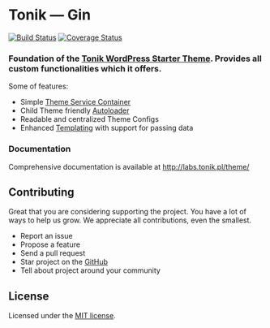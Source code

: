# Tonik — Gin

[![Build Status](https://travis-ci.org/tonik/gin.svg?branch=develop)](https://travis-ci.org/tonik/gin) [![Coverage Status](https://coveralls.io/repos/github/tonik/gin/badge.svg?branch=develop)](https://coveralls.io/github/tonik/gin?branch=develop)

### Foundation of the [Tonik WordPress Starter Theme](https://github.com/tonik/tonik). Provides all custom functionalities which it offers.

Some of features:

- Simple [Theme Service Container](http://symfony.com/doc/2.0/glossary.html#term-service-container)
- Child Theme friendly [Autoloader](https://en.wikipedia.org/wiki/Autoload)
- Readable and centralized Theme Configs
- Enhanced [Templating](https://en.wikibooks.org/wiki/PHP_Programming/Why_Templating) with support for passing data

### Documentation

Comprehensive documentation is available at http://labs.tonik.pl/theme/

## Contributing

Great that you are considering supporting the project. You have a lot of ways to help us grow. We appreciate all contributions, even the smallest.

- Report an issue
- Propose a feature
- Send a pull request
- Star project on the [GitHub](https://github.com/tonik/gin)
- Tell about project around your community

## License

Licensed under the [MIT license](http://opensource.org/licenses/MIT).
